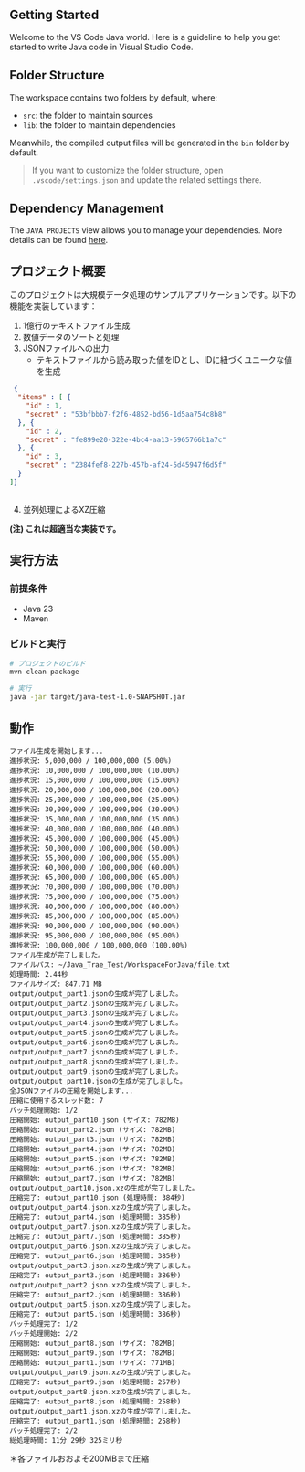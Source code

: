 ## Getting Started

Welcome to the VS Code Java world. Here is a guideline to help you get started to write Java code in Visual Studio Code.

## Folder Structure

The workspace contains two folders by default, where:

- `src`: the folder to maintain sources
- `lib`: the folder to maintain dependencies

Meanwhile, the compiled output files will be generated in the `bin` folder by default.

> If you want to customize the folder structure, open `.vscode/settings.json` and update the related settings there.

## Dependency Management

The `JAVA PROJECTS` view allows you to manage your dependencies. More details can be found [here](https://github.com/microsoft/vscode-java-dependency#manage-dependencies).

## プロジェクト概要

このプロジェクトは大規模データ処理のサンプルアプリケーションです。以下の機能を実装しています：

1. 1億行のテキストファイル生成
2. 数値データのソートと処理
3. JSONファイルへの出力
   - テキストファイルから読み取った値をIDとし、IDに紐づくユニークな値を生成

``` JSON
 {
  "items" : [ {
    "id" : 1,
    "secret" : "53bfbbb7-f2f6-4852-bd56-1d5aa754c8b8"
  }, {
    "id" : 2,
    "secret" : "fe899e20-322e-4bc4-aa13-5965766b1a7c"
  }, {
    "id" : 3,
    "secret" : "2384fef8-227b-457b-af24-5d45947f6d5f" 
  }  
]} 
 
```

4. 並列処理によるXZ圧縮

**(注) これは超適当な実装です。**

## 実行方法

### 前提条件

- Java 23
- Maven

### ビルドと実行

```bash
# プロジェクトのビルド
mvn clean package

# 実行
java -jar target/java-test-1.0-SNAPSHOT.jar
```

## 動作

``` Plain Text
ファイル生成を開始します...
進捗状況: 5,000,000 / 100,000,000 (5.00%)
進捗状況: 10,000,000 / 100,000,000 (10.00%)
進捗状況: 15,000,000 / 100,000,000 (15.00%)
進捗状況: 20,000,000 / 100,000,000 (20.00%)
進捗状況: 25,000,000 / 100,000,000 (25.00%)
進捗状況: 30,000,000 / 100,000,000 (30.00%)
進捗状況: 35,000,000 / 100,000,000 (35.00%)
進捗状況: 40,000,000 / 100,000,000 (40.00%)
進捗状況: 45,000,000 / 100,000,000 (45.00%)
進捗状況: 50,000,000 / 100,000,000 (50.00%)
進捗状況: 55,000,000 / 100,000,000 (55.00%)
進捗状況: 60,000,000 / 100,000,000 (60.00%)
進捗状況: 65,000,000 / 100,000,000 (65.00%)
進捗状況: 70,000,000 / 100,000,000 (70.00%)
進捗状況: 75,000,000 / 100,000,000 (75.00%)
進捗状況: 80,000,000 / 100,000,000 (80.00%)
進捗状況: 85,000,000 / 100,000,000 (85.00%)
進捗状況: 90,000,000 / 100,000,000 (90.00%)
進捗状況: 95,000,000 / 100,000,000 (95.00%)
進捗状況: 100,000,000 / 100,000,000 (100.00%)
ファイル生成が完了しました。
ファイルパス: ~/Java_Trae_Test/WorkspaceForJava/file.txt
処理時間: 2.44秒
ファイルサイズ: 847.71 MB
output/output_part1.jsonの生成が完了しました。
output/output_part2.jsonの生成が完了しました。
output/output_part3.jsonの生成が完了しました。
output/output_part4.jsonの生成が完了しました。
output/output_part5.jsonの生成が完了しました。
output/output_part6.jsonの生成が完了しました。
output/output_part7.jsonの生成が完了しました。
output/output_part8.jsonの生成が完了しました。
output/output_part9.jsonの生成が完了しました。
output/output_part10.jsonの生成が完了しました。
全JSONファイルの圧縮を開始します...
圧縮に使用するスレッド数: 7
バッチ処理開始: 1/2
圧縮開始: output_part10.json (サイズ: 782MB)
圧縮開始: output_part2.json (サイズ: 782MB)
圧縮開始: output_part3.json (サイズ: 782MB)
圧縮開始: output_part4.json (サイズ: 782MB)
圧縮開始: output_part5.json (サイズ: 782MB)
圧縮開始: output_part6.json (サイズ: 782MB)
圧縮開始: output_part7.json (サイズ: 782MB)
output/output_part10.json.xzの生成が完了しました。
圧縮完了: output_part10.json (処理時間: 384秒)
output/output_part4.json.xzの生成が完了しました。
圧縮完了: output_part4.json (処理時間: 385秒)
output/output_part7.json.xzの生成が完了しました。
圧縮完了: output_part7.json (処理時間: 385秒)
output/output_part6.json.xzの生成が完了しました。
圧縮完了: output_part6.json (処理時間: 385秒)
output/output_part3.json.xzの生成が完了しました。
圧縮完了: output_part3.json (処理時間: 386秒)
output/output_part2.json.xzの生成が完了しました。
圧縮完了: output_part2.json (処理時間: 386秒)
output/output_part5.json.xzの生成が完了しました。
圧縮完了: output_part5.json (処理時間: 386秒)
バッチ処理完了: 1/2
バッチ処理開始: 2/2
圧縮開始: output_part8.json (サイズ: 782MB)
圧縮開始: output_part9.json (サイズ: 782MB)
圧縮開始: output_part1.json (サイズ: 771MB)
output/output_part9.json.xzの生成が完了しました。
圧縮完了: output_part9.json (処理時間: 257秒)
output/output_part8.json.xzの生成が完了しました。
圧縮完了: output_part8.json (処理時間: 258秒)
output/output_part1.json.xzの生成が完了しました。
圧縮完了: output_part1.json (処理時間: 258秒)
バッチ処理完了: 2/2
総処理時間: 11分 29秒 325ミリ秒
```

＊各ファイルおおよそ200MBまで圧縮
